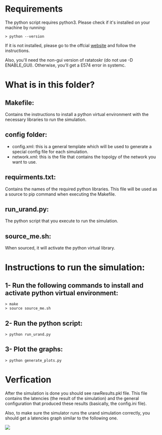 # Requirements

The python script requires python3. Please check if it's installed on your machine by running:
```
> python --version
```

If it is not installed, please go to the offcial <a href="https://www.python.org/downloads/" > website</a> and follow the instructions.

Also, you'll need the non-gui version of ratatoskr (do not use -D ENABLE_GUI). Otherwise, you'll get a E574 error in systemc.

# What is in this folder?

## Makefile:
Contains the instructions to install a python virtual environment with the necessary libraries to run the simulation.

## config folder:
- config.xml: this is a general template which will be used to generate a special config file for each simulation.
- network.xml: this is the file that contains the topolgy of the network you want to use.

## requirments.txt:
Contains the names of the required python libraries. This file will be used as a source to pip command when executing the Makefile.

## run_urand.py:
The python script that you execute to run the simulation.

## source_me.sh:
When sourced, it will activate the python virtual library.


# Instructions to run the simulation:

## 1- Run the following commands to install and activate python virtual environment:
```
> make
> source source_me.sh
```
## 2- Run the python script:
```
> python run_urand.py
```
## 3- Plot the graphs:
```
> python generate_plots.py
```
# Verfication

After the simulation is done you should see rawResults.pkl file. This file contains the latencies (the result of the simulation) and the general configuration that produced these results (basically, the config.ini file).

Also, to make sure the simulator runs the urand simulation correctly, you should get a latencies graph similar to the following one.

<img src="https://github.com/jmjos/ratatoskr/raw/master/docs/misc/latencies.png">
